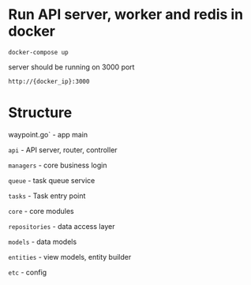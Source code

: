 # Run API server, worker and redis in docker
```
docker-compose up
```

server should be running on 3000 port
```
http://{docker_ip}:3000
```

# Structure

waypoint.go` - app main

`api` - API server, router, controller

`managers` - core business login

`queue` - task queue service

`tasks` - Task entry point

`core` - core modules

`repositories` - data access layer

`models` - data models 

`entities` - view models, entity builder

`etc` - config
